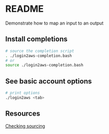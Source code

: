 # README
Demonstrate how to map an input to an output

## Install completions
```sh
# source the completion script
. ./login2aws-completion.bash             
# or
source ./login2aws-completion.bash             
```

## See basic account options
```sh
# print options
./login2aws <tab>
```


















## Resources 
[Checking sourcing](https://stackoverflow.com/questions/2683279/how-to-detect-if-a-script-is-being-sourced)  
